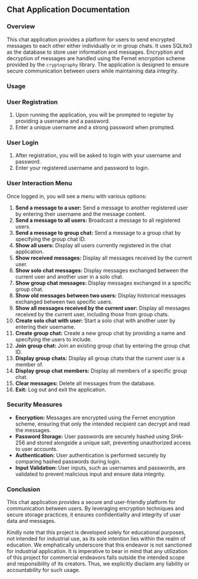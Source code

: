 ## Chat Application Documentation

### Overview
This chat application provides a platform for users to send encrypted messages to each other either individually or in group chats. It uses SQLite3 as the database to store user information and messages. Encryption and decryption of messages are handled using the Fernet encryption scheme provided by the `cryptography` library. The application is designed to ensure secure communication between users while maintaining data integrity.

### Usage

### User Registration
1. Upon running the application, you will be prompted to register by providing a username and a password.
2. Enter a unique username and a strong password when prompted.

### User Login
1. After registration, you will be asked to login with your username and password.
2. Enter your registered username and password to login.

### User Interaction Menu
Once logged in, you will see a menu with various options:

1. **Send a message to a user:** Send a message to another registered user by entering their username and the message content.
2. **Send a message to all users:** Broadcast a message to all registered users.
3. **Send a message to group chat:** Send a message to a group chat by specifying the group chat ID.
4. **Show all users:** Display all users currently registered in the chat application.
5. **Show received messages:** Display all messages received by the current user.
6. **Show solo chat messages:** Display messages exchanged between the current user and another user in a solo chat.
7. **Show group chat messages:** Display messages exchanged in a specific group chat.
8. **Show old messages between two users:** Display historical messages exchanged between two specific users.
9. **Show all messages received by the current user:** Display all messages received by the current user, including those from group chats.
10. **Create solo chat with user:** Start a solo chat with another user by entering their username.
11. **Create group chat:** Create a new group chat by providing a name and specifying the users to include.
12. **Join group chat:** Join an existing group chat by entering the group chat ID.
13. **Display group chats:** Display all group chats that the current user is a member of.
14. **Display group chat members:** Display all members of a specific group chat.
15. **Clear messages:** Delete all messages from the database.
16. **Exit:** Log out and exit the application.

### Security Measures

- **Encryption:** Messages are encrypted using the Fernet encryption scheme, ensuring that only the intended recipient can decrypt and read the messages.
- **Password Storage:** User passwords are securely hashed using SHA-256 and stored alongside a unique salt, preventing unauthorized access to user accounts.
- **Authentication:** User authentication is performed securely by comparing hashed passwords during login.
- **Input Validation:** User inputs, such as usernames and passwords, are validated to prevent malicious input and ensure data integrity.

### Conclusion
This chat application provides a secure and user-friendly platform for communication between users. By leveraging encryption techniques and secure storage practices, it ensures confidentiality and integrity of user data and messages.

Kindly note that this project is developed solely for educational purposes, not intended for industrial use, as its sole intention lies within the realm of education. We emphatically underscore that this endeavor is not sanctioned for industrial application. It is imperative to bear in mind that any utilization of this project for commercial endeavors falls outside the intended scope and responsibility of its creators. Thus, we explicitly disclaim any liability or accountability for such usage.